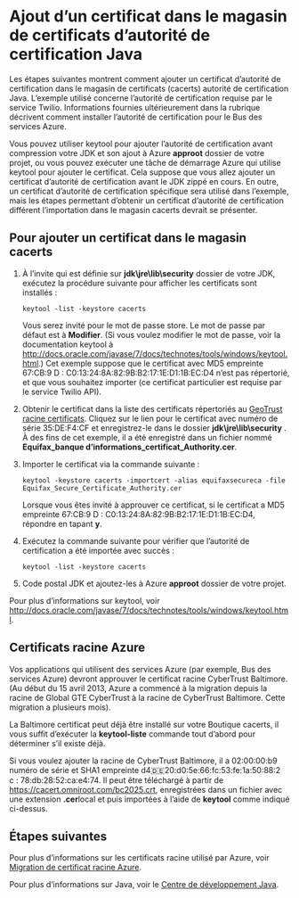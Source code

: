 <properties 
    pageTitle="Ajouter un certificat dans le magasin d’autorité de certification Java | Microsoft Azure" 
    description="Découvrez comment ajouter un certificat d’autorité de certification au magasin de certificats (cacerts) autorité de certification Java pour Twilio service ou le Bus des services Azure." 
    services="" 
    documentationCenter="java" 
    authors="rmcmurray" 
    manager="wpickett" 
    editor=""/>

<tags 
    ms.service="multiple" 
    ms.workload="na" 
    ms.tgt_pltfrm="na" 
    ms.devlang="Java" 
    ms.topic="article" 
    ms.date="08/11/2016" 
    ms.author="robmcm"/>

# <a name="adding-a-certificate-to-the-java-ca-certificates-store"></a>Ajout d’un certificat dans le magasin de certificats d’autorité de certification Java
Les étapes suivantes montrent comment ajouter un certificat d’autorité de certification dans le magasin de certificats (cacerts) autorité de certification Java. L’exemple utilisé concerne l’autorité de certification requise par le service Twilio. Informations fournies ultérieurement dans la rubrique décrivent comment installer l’autorité de certification pour le Bus des services Azure. 

Vous pouvez utiliser keytool pour ajouter l’autorité de certification avant compression votre JDK et son ajout à Azure **approot** dossier de votre projet, ou vous pouvez exécuter une tâche de démarrage Azure qui utilise keytool pour ajouter le certificat. Cela suppose que vous allez ajouter un certificat d’autorité de certification avant le JDK zippé en cours. En outre, un certificat d’autorité de certification spécifique sera utilisé dans l’exemple, mais les étapes permettant d’obtenir un certificat d’autorité de certification différent l’importation dans le magasin cacerts devrait se présenter.

## <a name="to-add-a-certificate-to-the-cacerts-store"></a>Pour ajouter un certificat dans le magasin cacerts

1. À l’invite qui est définie sur **jdk\jre\lib\security** dossier de votre JDK, exécutez la procédure suivante pour afficher les certificats sont installés :

    `keytool -list -keystore cacerts`

    Vous serez invité pour le mot de passe store. Le mot de passe par défaut est à **Modifier**. (Si vous voulez modifier le mot de passe, voir la documentation keytool à <http://docs.oracle.com/javase/7/docs/technotes/tools/windows/keytool.html>.) Cet exemple suppose que le certificat avec MD5 empreinte 67:CB:9 D : C0:13:24:8A:82:9B:B2:17:1E:D1:1B:EC:D4 n’est pas répertorié, et que vous souhaitez importer (ce certificat particulier est requise par le service Twilio API).
2. Obtenir le certificat dans la liste des certificats répertoriés au [GeoTrust racine certificats](http://www.geotrust.com/resources/root-certificates/). Cliquez sur le lien pour le certificat avec numéro de série 35:DE:F4:CF et enregistrez-le dans le dossier **jdk\jre\lib\security** . À des fins de cet exemple, il a été enregistré dans un fichier nommé **Equifax\_banque d’informations\_certificat\_Authority.cer**.
3. Importer le certificat via la commande suivante :

    `keytool -keystore cacerts -importcert -alias equifaxsecureca -file Equifax_Secure_Certificate_Authority.cer`

    Lorsque vous êtes invité à approuver ce certificat, si le certificat a MD5 empreinte 67:CB:9 D : C0:13:24:8A:82:9B:B2:17:1E:D1:1B:EC:D4, répondre en tapant **y**.
4. Exécutez la commande suivante pour vérifier que l’autorité de certification a été importée avec succès :

    `keytool -list -keystore cacerts`

5. Code postal JDK et ajoutez-les à Azure **approot** dossier de votre projet.

Pour plus d’informations sur keytool, voir <http://docs.oracle.com/javase/7/docs/technotes/tools/windows/keytool.html>.

## <a name="azure-root-certificates"></a>Certificats racine Azure

Vos applications qui utilisent des services Azure (par exemple, Bus des services Azure) devront approuver le certificat racine CyberTrust Baltimore. (Au début du 15 avril 2013, Azure a commencé à la migration depuis la racine de Global GTE CyberTrust à la racine de CyberTrust Baltimore. Cette migration a plusieurs mois).

La Baltimore certificat peut déjà être installé sur votre Boutique cacerts, il vous suffit d’exécuter la **keytool-liste** commande tout d’abord pour déterminer s’il existe déjà.

Si vous voulez ajouter la racine de CyberTrust Baltimore, il a 02:00:00:b9 numéro de série et SHA1 empreinte d4:de:20:d0:5e:66:fc:53:fe:1a:50:88:2 c : 78:db:28:52:ca:e4:74. Il peut être téléchargé à partir de <https://cacert.omniroot.com/bc2025.crt>, enregistrées dans un fichier avec une extension **.cer**local et puis importées à l’aide de **keytool** comme indiqué ci-dessus.

## <a name="next-steps"></a>Étapes suivantes

Pour plus d’informations sur les certificats racine utilisé par Azure, voir [Migration de certificat racine Azure](http://blogs.msdn.com/b/windowsazure/archive/2013/03/15/windows-azure-root-certificate-migration.aspx).

Pour plus d’informations sur Java, voir le [Centre de développement Java](/develop/java/).
